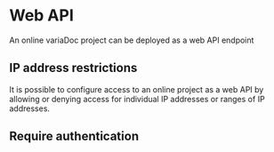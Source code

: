 # Web API

An online variaDoc project can be deployed as a web API endpoint 

## IP address restrictions

It is possible to configure access to an online project as a web API by allowing or denying access for individual IP addresses or ranges of IP addresses. 

## Require authentication


